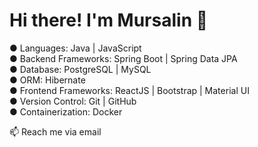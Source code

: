 # Hi there! I'm Mursalin 👋


● Languages: Java  | JavaScript  <br>
● Backend Frameworks: Spring Boot | Spring Data JPA <br>
● Database: PostgreSQL | MySQL <br>
● ORM: Hibernate <br>
● Frontend Frameworks: ReactJS | Bootstrap | Material UI  <br>
● Version Control: Git | GitHub <br>
● Containerization: Docker <br>

 
📫 Reach me via email <br>








